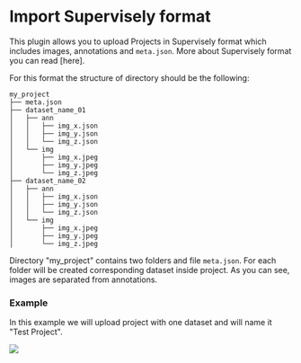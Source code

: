 # Import Supervisely format 
This plugin allows you to upload Projects in Supervisely format which includes images, annotations and `meta.json`. More about Supervisely format you can read [here].

For this format the structure of directory should be the following:

```
my_project
├── meta.json
├── dataset_name_01
│   ├── ann
│   │   ├── img_x.json
│   │   ├── img_y.json
│   │   └── img_z.json
│   └── img
│       ├── img_x.jpeg
│       ├── img_y.jpeg
│       └── img_z.jpeg
├── dataset_name_02
│   ├── ann
│   │   ├── img_x.json
│   │   ├── img_y.json
│   │   └── img_z.json
│   └── img
│       ├── img_x.jpeg
│       ├── img_y.jpeg
│       └── img_z.jpeg
```

Directory "my_project" contains two folders and file `meta.json`. For each folder will be created corresponding dataset inside project. As you can see, images are separated from annotations.

### Example
In this example we will upload project with one dataset and will name it "Test Project".

![](https://i.imgur.com/Vuhqur1.gif)
